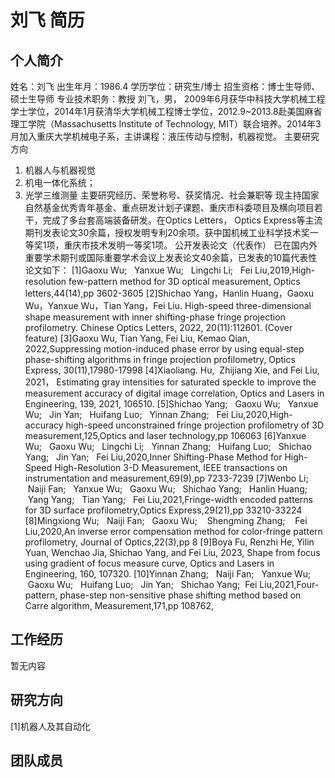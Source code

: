 # 刘飞 简历

## 个人简介
姓名：刘飞
出生年月：1986.4
学历学位：研究生/博士
招生资格：博士生导师、硕士生导师
专业技术职务：教授
刘飞，男， 2009年6月获华中科技大学机械工程学士学位，2014年1月获清华大学机械工程博士学位，2012.9~2013.8赴美国麻省理工学院（Massachusetts Institute of Technology, MIT）联合培养。2014年3月加入重庆大学机械电子系，主讲课程：液压传动与控制，机器视觉。
主要研究方向
1. 机器人与机器视觉
2. 机电一体化系统；
3. 光学三维测量
主要研究经历、荣誉称号、获奖情况、社会兼职等
现主持国家自然基金优秀青年基金、重点研发计划子课题、重庆市科委项目及横向项目若干，完成了多台套高端装备研发。在Optics Letters， Optics Express等主流期刊发表论文30余篇，授权发明专利20余项。获中国机械工业科学技术奖一等奖1项，重庆市技术发明一等奖1项。
公开发表论文（代表作）
已在国内外重要学术期刊或国际重要学术会议上发表论文40余篇，已发表的10篇代表性论文如下：
[1]Gaoxu Wu;   Yanxue Wu;   Lingchi Li;   Fei Liu,2019,High-resolution few-pattern method for 3D optical measurement, Optics letters,44(14),pp 3602-3605
[2]Shichao Yang，Hanlin Huang，Gaoxu Wu，Yanxue Wu，Tian Yang，Fei Liu. High-speed three-dimensional shape measurement with inner shifting-phase fringe projection profilometry. Chinese Optics Letters, 2022, 20(11):112601. (Cover feature)
[3]Gaoxu Wu, Tian Yang, Fei Liu, Kemao Qian, 2022,Suppressing motion-induced phase error by using equal-step phase-shifting algorithms in fringe projection profilometry, Optics Express, 30(11),17980-17998
[4]Xiaoliang. Hu,  Zhijiang Xie, and Fei Liu, 2021， Estimating gray intensities for saturated speckle to improve the measurement accuracy of digital image correlation, Optics and Lasers in Engineering, 139, 2021, 106510.
[5]Shichao Yang;   Gaoxu Wu;   Yanxue Wu;   Jin Yan;   Huifang Luo;   Yinnan Zhang;   Fei Liu,2020,High-accuracy high-speed unconstrained fringe projection profilometry of 3D measurement,125,Optics and laser technology,pp 106063
[6]Yanxue Wu;   Gaoxu Wu;   Lingchi Li;   Yinnan Zhang;   Huifang Luo;   Shichao Yang;   Jin Yan;   Fei Liu,2020,Inner Shifting-Phase Method for High-Speed High-Resolution 3-D Measurement, IEEE transactions on instrumentation and measurement,69(9),pp 7233-7239
[7]Wenbo Li;   Naiji Fan;   Yanxue Wu;   Gaoxu Wu;   Shichao Yang;   Hanlin Huang;   Yang Yang;   Tian Yang;   Fei Liu,2021,Fringe-width encoded patterns for 3D surface profilometry,Optics Express,29(21),pp 33210-33224
[8]Mingxiong Wu;   Naiji Fan;   Gaoxu Wu;    Shengming Zhang;    Fei Liu,2020,An inverse error compensation method for color-fringe pattern profilometry, Journal of Optics,22(3),pp 8
[9]Boya Fu, Renzhi He, Yilin Yuan, Wenchao Jia, Shichao Yang, and Fei Liu, 2023, Shape from focus using gradient of focus measure curve, Optics and Lasers in Engineering, 160, 107320.
[10]Yinnan Zhang;   Naiji Fan;   Yanxue Wu;   Gaoxu Wu;   Huifang Luo;   Jin Yan;   Shichao Yang;  Fei Liu,2021,Four-pattern, phase-step non-sensitive phase shifting method based on Carre algorithm, Measurement,171,pp 108762,

## 工作经历
暂无内容

## 研究方向
[1]机器人及其自动化

## 团队成员
